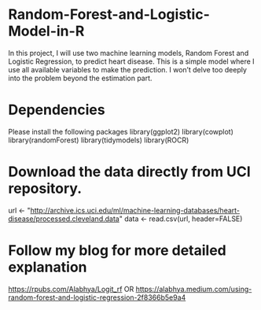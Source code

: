 # Random-Forest-and-Logistic-Model-in-R
In this project, I will use two machine learning models, Random Forest and Logistic Regression, to predict heart disease. This is a simple model where I use all available variables to make the prediction. I won’t delve too deeply into the problem beyond the estimation part.

# Dependencies
Please install the following packages
library(ggplot2)
library(cowplot)
library(randomForest)
library(tidymodels)
library(ROCR)

# Download the data directly from UCI repository.
url <- "http://archive.ics.uci.edu/ml/machine-learning-databases/heart-disease/processed.cleveland.data"
data <- read.csv(url, header=FALSE)

# Follow my blog for more detailed explanation 
https://rpubs.com/Alabhya/Logit_rf OR
https://alabhya.medium.com/using-random-forest-and-logistic-regression-2f8366b5e9a4

